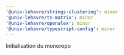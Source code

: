 ```yaml
---
'@univ-lehavre/strings-clustering': minor
'@univ-lehavre/ts-matrix': minor
'@univ-lehavre/openalex': minor
'@univ-lehavre/typescript-config': minor
---
```


Initialisation du monorepo
